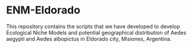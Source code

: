 # ENM-Eldorado
This repository contains the scripts that we have developed to develop Ecological Niche Models and potential geographical distribution of Aedes aegypti and Aedes albopictus in Eldorado city, Misiones, Argentina.
